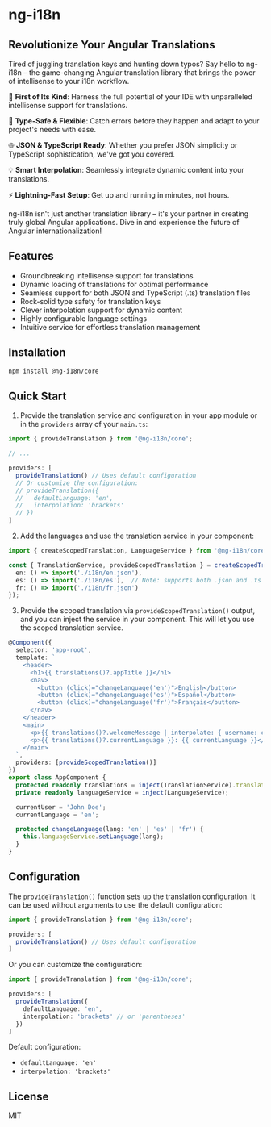 # ng-i18n

## Revolutionize Your Angular Translations

Tired of juggling translation keys and hunting down typos? Say hello to ng-i18n – the game-changing Angular translation library that brings the power of intellisense to your i18n workflow.

🚀 **First of Its Kind**: Harness the full potential of your IDE with unparalleled intellisense support for translations.

🔧 **Type-Safe & Flexible**: Catch errors before they happen and adapt to your project's needs with ease.

🌐 **JSON & TypeScript Ready**: Whether you prefer JSON simplicity or TypeScript sophistication, we've got you covered.

💡 **Smart Interpolation**: Seamlessly integrate dynamic content into your translations.

⚡ **Lightning-Fast Setup**: Get up and running in minutes, not hours.

ng-i18n isn't just another translation library – it's your partner in creating truly global Angular applications. Dive in and experience the future of Angular internationalization!

## Features

- Groundbreaking intellisense support for translations
- Dynamic loading of translations for optimal performance
- Seamless support for both JSON and TypeScript (.ts) translation files
- Rock-solid type safety for translation keys
- Clever interpolation support for dynamic content
- Highly configurable language settings
- Intuitive service for effortless translation management

## Installation

```bash
npm install @ng-i18n/core
```

## Quick Start

1. Provide the translation service and configuration in your app module or in the `providers` array of your `main.ts`:

```typescript
import { provideTranslation } from '@ng-i18n/core';

// ...

providers: [
  provideTranslation() // Uses default configuration
  // Or customize the configuration:
  // provideTranslation({
  //   defaultLanguage: 'en',
  //   interpolation: 'brackets'
  // })
]
```

2. Add the languages and use the translation service in your component:

```typescript
import { createScopedTranslation, LanguageService } from '@ng-i18n/core';

const { TranslationService, provideScopedTranslation } = createScopedTranslation({
  en: () => import('./i18n/en.json'),
  es: () => import('./i18n/es'),  // Note: supports both .json and .ts files
  fr: () => import('./i18n/fr.json')
});
```

3. Provide the scoped translation via `provideScopedTranslation()` output, and you can inject the service in your component.
   This will let you use the scoped translation service.

```typescript
@Component({
  selector: 'app-root',
  template: `
    <header>
      <h1>{{ translations()?.appTitle }}</h1>
      <nav>
        <button (click)="changeLanguage('en')">English</button>
        <button (click)="changeLanguage('es')">Español</button>
        <button (click)="changeLanguage('fr')">Français</button>
      </nav>
    </header>
    <main>
      <p>{{ translations()?.welcomeMessage | interpolate: { username: currentUser } }}</p>
      <p>{{ translations()?.currentLanguage }}: {{ currentLanguage }}</p>
    </main>
  `,
  providers: [provideScopedTranslation()]
})
export class AppComponent {
  protected readonly translations = inject(TranslationService).translations;
  private readonly languageService = inject(LanguageService);

  currentUser = 'John Doe';
  currentLanguage = 'en';

  protected changeLanguage(lang: 'en' | 'es' | 'fr') {
    this.languageService.setLanguage(lang);
  }
}

```

## Configuration

The `provideTranslation()` function sets up the translation configuration. It can be used without arguments to use the default configuration:

```typescript
import { provideTranslation } from '@ng-i18n/core';

providers: [
  provideTranslation() // Uses default configuration
]
```

Or you can customize the configuration:

```typescript
import { provideTranslation } from '@ng-i18n/core';

providers: [
  provideTranslation({
    defaultLanguage: 'en',
    interpolation: 'brackets' // or 'parentheses'
  })
]
```

Default configuration:
- `defaultLanguage: 'en'`
- `interpolation: 'brackets'`

## License

MIT
